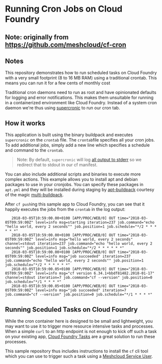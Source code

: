 # Running Cron Jobs on Cloud Foundry

## Note: originally from https://github.com/meshcloud/cf-cron

## Notes

This repository demonstrates how to run scheduled tasks on Cloud Foundry with a very small footprint (8 to 16 MB RAM) using a traditional crontab. This means you can run it for a few cents of monthly cost 

Traditional cron daemons need to run as root and have opinionated defaults for logging and error notifications. This makes them unsuitable for running in a containerized environment like Cloud Foundry. Instead of a system cron daemon we're thus using [supercronic](https://github.com/aptible/supercronic) to run our cron tab. 

## How it works

This application is built using the binary buildpack and executes `supercronic` on the `crontab` file. The `crontab`file specifies all your cron jobs. To add additional jobs, simply add a new line  which specifies a schedule and command to the `crontab`. 

> Note: By default, `supercronic` will log [all output to stderr](https://github.com/aptible/supercronic/issues/16) so we redirect that to stdout in our cf manifest. 

You can also include additional scripts and binaries to execute more complex actions. This example allows you to install apt and debian packages to use in your cronjobs. You can specify these packages in `apt.yml` and they will be installed during staging by [apt-buildpack](https://github.com/cloudfoundry/apt-buildpack)
courtesy of the magic [multi-buildpack](https://github.com/cloudfoundry/multi-buildpack).

After `cf push`ing this sample app to Cloud Foundry, you can see that it happily executes the jobs from the `crontab` in the log output: 
```
   2018-03-05T10:59:00.00+0100 [APP/PROC/WEB/0] OUT time="2018-03-05T09:59:00Z" level=info msg=starting iteration=237 job.command="echo "hello world, every 2 seconds"" job.position=1 job.schedule="*/2 * * * * * *" 
   2018-03-05T10:59:00.00+0100 [APP/PROC/WEB/0] OUT time="2018-03-05T09:59:00Z" level=info msg="hello world, every 2 seconds" channel=stdout iteration=237 job.command="echo "hello world, every 2 seconds"" job.position=1 job.schedule="*/2 * * * * * *" 
   2018-03-05T10:59:00.00+0100 [APP/PROC/WEB/0] OUT time="2018-03-05T09:59:00Z" level=info msg="job succeeded" iteration=237 job.command="echo "hello world, every 2 seconds"" job.position=1 job.schedule="*/2 * * * * * *" 
   2018-03-05T10:59:00.05+0100 [APP/PROC/WEB/0] OUT time="2018-03-05T09:59:00Z" level=info msg="cf version 6.34.1+bbdf81482.2018-01-17" channel=stdout iteration=7 job.command="cf --version" job.position=0 job.schedule="*/1 * * * *" 
   2018-03-05T10:59:00.05+0100 [APP/PROC/WEB/0] OUT time="2018-03-05T09:59:00Z" level=info msg="job succeeded" iteration=7 job.command="cf --version" job.position=0 job.schedule="*/1 * * * *" 
```

## Running Sceduled Tasks on Cloud Foundry

While the cron container here is designed to be small and lightweight, you may want to use it to trigger more resource intensive tasks and processes. When a simple `curl` to an http endpoint is not enough to kick off such a task on your existing app, [Cloud Foundry Tasks](https://docs.cloudfoundry.org/devguide/using-tasks.html) are a great solution to run these processes. 

This sample repository thus includes instructions to install the `cf` cli tool which you can use to trigger such a task using a [Meshcloud Service User](https://meshcloud.gitbooks.io/meshcloud/content/meshcloud/service-user.html).
